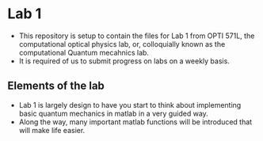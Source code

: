 # Lab 1

- This repository is setup to contain the files for Lab 1 from OPTI 571L, the computational optical physics lab, or, colloquially known as the computational Quantum mecahnics lab.
- It is required of us to submit progress on labs on a weekly basis.




## Elements of the lab

- Lab 1 is largely design to have you start to think about implementing basic quantum mechanics in matlab in a very guided way.
- Along the way, many important matlab functions will be introduced that will make life easier.

